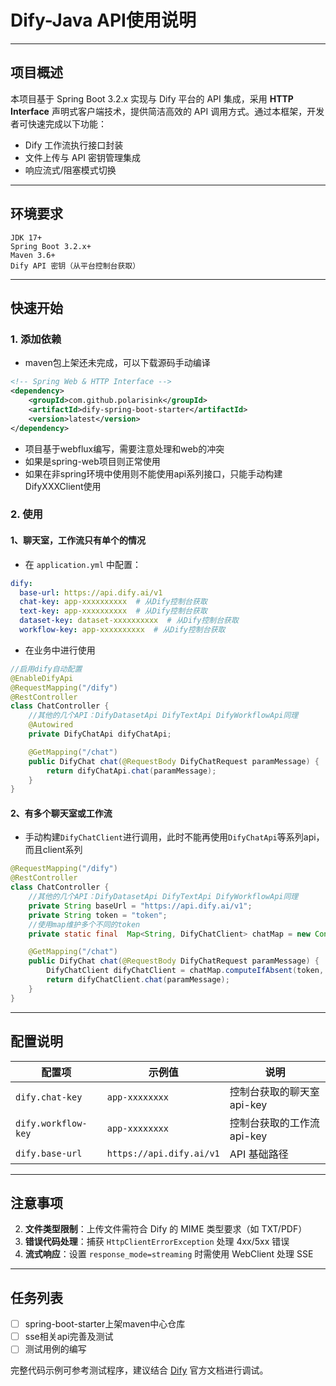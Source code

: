 # Dify-Java API使用说明

---

## 项目概述

本项目基于 Spring Boot 3.2.x 实现与 Dify 平台的 API 集成，采用 **HTTP Interface** 声明式客户端技术，提供简洁高效的 API
调用方式。通过本框架，开发者可快速完成以下功能：

- Dify 工作流执行接口封装
- 文件上传与 API 密钥管理集成
- 响应流式/阻塞模式切换

---

## 环境要求

```
JDK 17+
Spring Boot 3.2.x+
Maven 3.6+
Dify API 密钥（从平台控制台获取）
```

---

## 快速开始

### 1. 添加依赖

- maven包上架还未完成，可以下载源码手动编译

```xml
<!-- Spring Web & HTTP Interface -->
<dependency>
    <groupId>com.github.polarisink</groupId>
    <artifactId>dify-spring-boot-starter</artifactId>
    <version>latest</version>
</dependency>
```

- 项目基于webflux编写，需要注意处理和web的冲突
- 如果是spring-web项目则正常使用
- 如果在非spring环境中使用则不能使用api系列接口，只能手动构建DifyXXXClient使用

### 2. 使用

#### 1、聊天室，工作流只有单个的情况

- 在 `application.yml` 中配置：

```yaml
dify:
  base-url: https://api.dify.ai/v1
  chat-key: app-xxxxxxxxxx  # 从Dify控制台获取
  text-key: app-xxxxxxxxxx  # 从Dify控制台获取
  dataset-key: dataset-xxxxxxxxxx  # 从Dify控制台获取
  workflow-key: app-xxxxxxxxxx  # 从Dify控制台获取
```

- 在业务中进行使用

```java
//启用dify自动配置
@EnableDifyApi
@RequestMapping("/dify")
@RestController
class ChatController {
    //其他的几个API：DifyDatasetApi DifyTextApi DifyWorkflowApi同理
    @Autowired
    private DifyChatApi difyChatApi;

    @GetMapping("/chat")
    public DifyChat chat(@RequestBody DifyChatRequest paramMessage) {
        return difyChatApi.chat(paramMessage);
    }
}

```

#### 2、有多个聊天室或工作流

- 手动构建`DifyChatClient`进行调用，此时不能再使用`DifyChatApi`等系列api，而且client系列

```java
@RequestMapping("/dify")
@RestController
class ChatController {
    //其他的几个API：DifyDatasetApi DifyTextApi DifyWorkflowApi同理
    private String baseUrl = "https://api.dify.ai/v1";
    private String token = "token";
    //使用map维护多个不同的token
    private static final  Map<String, DifyChatClient> chatMap = new ConcurrentHashMap<>();

    @GetMapping("/chat")
    public DifyChat chat(@RequestBody DifyChatRequest paramMessage) {
        DifyChatClient difyChatClient = chatMap.computeIfAbsent(token, k -> DifyChatClient.builder().baseUrl(baseUrl).token(token).build());
        return difyChatClient.chat(paramMessage);
    }
}
```

---

## 配置说明

| 配置项                 | 示例值                      | 说明               |
|---------------------|--------------------------|------------------|
| `dify.chat-key`     | `app-xxxxxxxx`           | 控制台获取的聊天室api-key |
| `dify.workflow-key` | `app-xxxxxxxx`           | 控制台获取的工作流api-key |
| `dify.base-url`     | `https://api.dify.ai/v1` | API 基础路径         |

---

## 注意事项

2. **文件类型限制**：上传文件需符合 Dify 的 MIME 类型要求（如 TXT/PDF）
3. **错误代码处理**：捕获 `HttpClientErrorException` 处理 4xx/5xx 错误
4. **流式响应**：设置 `response_mode=streaming` 时需使用 WebClient 处理 SSE

---

## 任务列表

- [ ] spring-boot-starter上架maven中心仓库
- [ ] sse相关api完善及测试
- [ ] 测试用例的编写

完整代码示例可参考测试程序，建议结合 [Dify](https://docs.dify.ai/zh-hans) 官方文档进行调试。